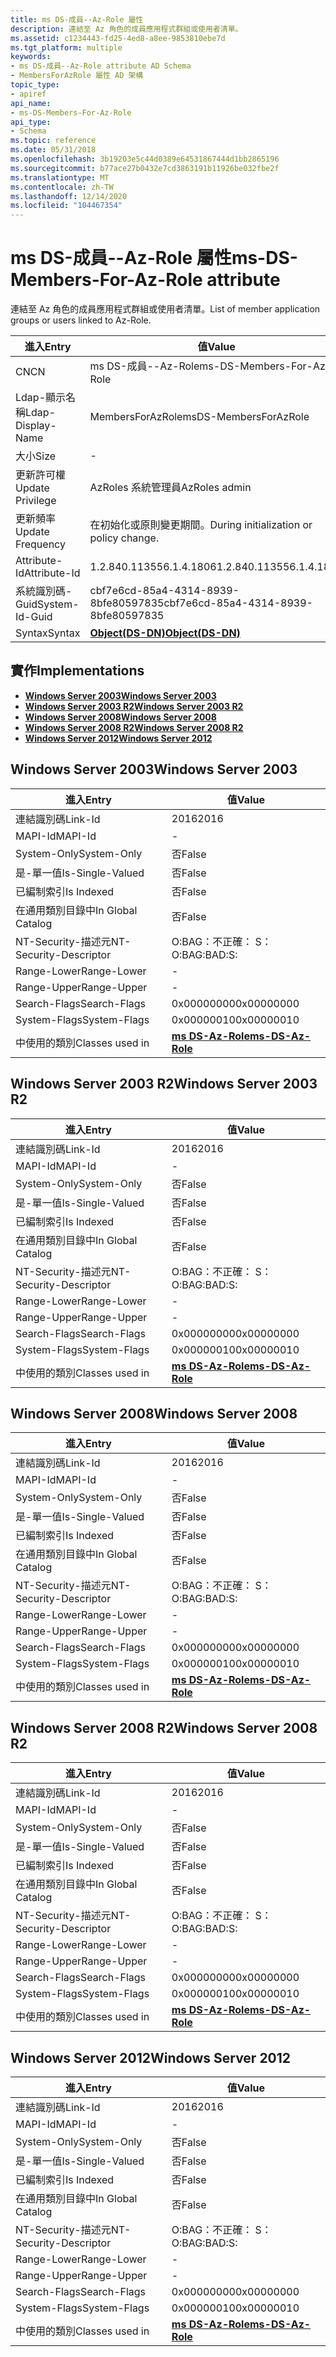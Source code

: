 ```yaml
---
title: ms DS-成員--Az-Role 屬性
description: 連結至 Az 角色的成員應用程式群組或使用者清單。
ms.assetid: c1234443-fd25-4ed8-a8ee-9853810ebe7d
ms.tgt_platform: multiple
keywords:
- ms DS-成員--Az-Role attribute AD Schema
- MembersForAzRole 屬性 AD 架構
topic_type:
- apiref
api_name:
- ms-DS-Members-For-Az-Role
api_type:
- Schema
ms.topic: reference
ms.date: 05/31/2018
ms.openlocfilehash: 3b19203e5c44d0389e64531867444d1bb2865196
ms.sourcegitcommit: b77ace27b0432e7cd3863191b11926be032fbe2f
ms.translationtype: MT
ms.contentlocale: zh-TW
ms.lasthandoff: 12/14/2020
ms.locfileid: "104467354"
---
```

# <a name="ms-ds-members-for-az-role-attribute"></a><span data-ttu-id="dfa44-105">ms DS-成員--Az-Role 屬性</span><span class="sxs-lookup"><span data-stu-id="dfa44-105">ms-DS-Members-For-Az-Role attribute</span></span>

<span data-ttu-id="dfa44-106">連結至 Az 角色的成員應用程式群組或使用者清單。</span><span class="sxs-lookup"><span data-stu-id="dfa44-106">List of member application groups or users linked to Az-Role.</span></span>



| <span data-ttu-id="dfa44-107">進入</span><span class="sxs-lookup"><span data-stu-id="dfa44-107">Entry</span></span> | <span data-ttu-id="dfa44-108">值</span><span class="sxs-lookup"><span data-stu-id="dfa44-108">Value</span></span> |
|-------------------|-----------------------------------------|
| <span data-ttu-id="dfa44-109">CN</span><span class="sxs-lookup"><span data-stu-id="dfa44-109">CN</span></span>                | <span data-ttu-id="dfa44-110">ms DS-成員--Az-Role</span><span class="sxs-lookup"><span data-stu-id="dfa44-110">ms-DS-Members-For-Az-Role</span></span>               |
| <span data-ttu-id="dfa44-111">Ldap-顯示名稱</span><span class="sxs-lookup"><span data-stu-id="dfa44-111">Ldap-Display-Name</span></span> | <span data-ttu-id="dfa44-112">MembersForAzRole</span><span class="sxs-lookup"><span data-stu-id="dfa44-112">msDS-MembersForAzRole</span></span>                   |
| <span data-ttu-id="dfa44-113">大小</span><span class="sxs-lookup"><span data-stu-id="dfa44-113">Size</span></span>              | \-                                      |
| <span data-ttu-id="dfa44-114">更新許可權</span><span class="sxs-lookup"><span data-stu-id="dfa44-114">Update Privilege</span></span>  | <span data-ttu-id="dfa44-115">AzRoles 系統管理員</span><span class="sxs-lookup"><span data-stu-id="dfa44-115">AzRoles admin</span></span>                           |
| <span data-ttu-id="dfa44-116">更新頻率</span><span class="sxs-lookup"><span data-stu-id="dfa44-116">Update Frequency</span></span>  | <span data-ttu-id="dfa44-117">在初始化或原則變更期間。</span><span class="sxs-lookup"><span data-stu-id="dfa44-117">During initialization or policy change.</span></span> |
| <span data-ttu-id="dfa44-118">Attribute-Id</span><span class="sxs-lookup"><span data-stu-id="dfa44-118">Attribute-Id</span></span>      | <span data-ttu-id="dfa44-119">1.2.840.113556.1.4.1806</span><span class="sxs-lookup"><span data-stu-id="dfa44-119">1.2.840.113556.1.4.1806</span></span>                 |
| <span data-ttu-id="dfa44-120">系統識別碼-Guid</span><span class="sxs-lookup"><span data-stu-id="dfa44-120">System-Id-Guid</span></span>    | <span data-ttu-id="dfa44-121">cbf7e6cd-85a4-4314-8939-8bfe80597835</span><span class="sxs-lookup"><span data-stu-id="dfa44-121">cbf7e6cd-85a4-4314-8939-8bfe80597835</span></span>    |
| <span data-ttu-id="dfa44-122">Syntax</span><span class="sxs-lookup"><span data-stu-id="dfa44-122">Syntax</span></span>            | [<span data-ttu-id="dfa44-123">**Object(DS-DN)**</span><span class="sxs-lookup"><span data-stu-id="dfa44-123">**Object(DS-DN)**</span></span>](s-object-ds-dn.md) |



## <a name="implementations"></a><span data-ttu-id="dfa44-124">實作</span><span class="sxs-lookup"><span data-stu-id="dfa44-124">Implementations</span></span>

-   [<span data-ttu-id="dfa44-125">**Windows Server 2003**</span><span class="sxs-lookup"><span data-stu-id="dfa44-125">**Windows Server 2003**</span></span>](#windows-server-2003)
-   [<span data-ttu-id="dfa44-126">**Windows Server 2003 R2**</span><span class="sxs-lookup"><span data-stu-id="dfa44-126">**Windows Server 2003 R2**</span></span>](#windows-server-2003-r2)
-   [<span data-ttu-id="dfa44-127">**Windows Server 2008**</span><span class="sxs-lookup"><span data-stu-id="dfa44-127">**Windows Server 2008**</span></span>](#windows-server-2008)
-   [<span data-ttu-id="dfa44-128">**Windows Server 2008 R2**</span><span class="sxs-lookup"><span data-stu-id="dfa44-128">**Windows Server 2008 R2**</span></span>](#windows-server-2008-r2)
-   [<span data-ttu-id="dfa44-129">**Windows Server 2012**</span><span class="sxs-lookup"><span data-stu-id="dfa44-129">**Windows Server 2012**</span></span>](#windows-server-2012)

## <a name="windows-server-2003"></a><span data-ttu-id="dfa44-130">Windows Server 2003</span><span class="sxs-lookup"><span data-stu-id="dfa44-130">Windows Server 2003</span></span>



| <span data-ttu-id="dfa44-131">進入</span><span class="sxs-lookup"><span data-stu-id="dfa44-131">Entry</span></span> | <span data-ttu-id="dfa44-132">值</span><span class="sxs-lookup"><span data-stu-id="dfa44-132">Value</span></span> |
|------------------------|---------------------------------------------------|
| <span data-ttu-id="dfa44-133">連結識別碼</span><span class="sxs-lookup"><span data-stu-id="dfa44-133">Link-Id</span></span>                | <span data-ttu-id="dfa44-134">2016</span><span class="sxs-lookup"><span data-stu-id="dfa44-134">2016</span></span>                                              |
| <span data-ttu-id="dfa44-135">MAPI-Id</span><span class="sxs-lookup"><span data-stu-id="dfa44-135">MAPI-Id</span></span>                | \-                                                |
| <span data-ttu-id="dfa44-136">System-Only</span><span class="sxs-lookup"><span data-stu-id="dfa44-136">System-Only</span></span>            | <span data-ttu-id="dfa44-137">否</span><span class="sxs-lookup"><span data-stu-id="dfa44-137">False</span></span>                                             |
| <span data-ttu-id="dfa44-138">是-單一值</span><span class="sxs-lookup"><span data-stu-id="dfa44-138">Is-Single-Valued</span></span>       | <span data-ttu-id="dfa44-139">否</span><span class="sxs-lookup"><span data-stu-id="dfa44-139">False</span></span>                                             |
| <span data-ttu-id="dfa44-140">已編制索引</span><span class="sxs-lookup"><span data-stu-id="dfa44-140">Is Indexed</span></span>             | <span data-ttu-id="dfa44-141">否</span><span class="sxs-lookup"><span data-stu-id="dfa44-141">False</span></span>                                             |
| <span data-ttu-id="dfa44-142">在通用類別目錄中</span><span class="sxs-lookup"><span data-stu-id="dfa44-142">In Global Catalog</span></span>      | <span data-ttu-id="dfa44-143">否</span><span class="sxs-lookup"><span data-stu-id="dfa44-143">False</span></span>                                             |
| <span data-ttu-id="dfa44-144">NT-Security-描述元</span><span class="sxs-lookup"><span data-stu-id="dfa44-144">NT-Security-Descriptor</span></span> | <span data-ttu-id="dfa44-145">O:BAG：不正確： S：</span><span class="sxs-lookup"><span data-stu-id="dfa44-145">O:BAG:BAD:S:</span></span>                                      |
| <span data-ttu-id="dfa44-146">Range-Lower</span><span class="sxs-lookup"><span data-stu-id="dfa44-146">Range-Lower</span></span>            | \-                                                |
| <span data-ttu-id="dfa44-147">Range-Upper</span><span class="sxs-lookup"><span data-stu-id="dfa44-147">Range-Upper</span></span>            | \-                                                |
| <span data-ttu-id="dfa44-148">Search-Flags</span><span class="sxs-lookup"><span data-stu-id="dfa44-148">Search-Flags</span></span>           | <span data-ttu-id="dfa44-149">0x00000000</span><span class="sxs-lookup"><span data-stu-id="dfa44-149">0x00000000</span></span>                                        |
| <span data-ttu-id="dfa44-150">System-Flags</span><span class="sxs-lookup"><span data-stu-id="dfa44-150">System-Flags</span></span>           | <span data-ttu-id="dfa44-151">0x00000010</span><span class="sxs-lookup"><span data-stu-id="dfa44-151">0x00000010</span></span>                                        |
| <span data-ttu-id="dfa44-152">中使用的類別</span><span class="sxs-lookup"><span data-stu-id="dfa44-152">Classes used in</span></span>        | [<span data-ttu-id="dfa44-153">**ms DS-Az-Role**</span><span class="sxs-lookup"><span data-stu-id="dfa44-153">**ms-DS-Az-Role**</span></span>](c-msds-azrole.md)<br/> |



## <a name="windows-server-2003-r2"></a><span data-ttu-id="dfa44-154">Windows Server 2003 R2</span><span class="sxs-lookup"><span data-stu-id="dfa44-154">Windows Server 2003 R2</span></span>



| <span data-ttu-id="dfa44-155">進入</span><span class="sxs-lookup"><span data-stu-id="dfa44-155">Entry</span></span> | <span data-ttu-id="dfa44-156">值</span><span class="sxs-lookup"><span data-stu-id="dfa44-156">Value</span></span> |
|------------------------|---------------------------------------------------|
| <span data-ttu-id="dfa44-157">連結識別碼</span><span class="sxs-lookup"><span data-stu-id="dfa44-157">Link-Id</span></span>                | <span data-ttu-id="dfa44-158">2016</span><span class="sxs-lookup"><span data-stu-id="dfa44-158">2016</span></span>                                              |
| <span data-ttu-id="dfa44-159">MAPI-Id</span><span class="sxs-lookup"><span data-stu-id="dfa44-159">MAPI-Id</span></span>                | \-                                                |
| <span data-ttu-id="dfa44-160">System-Only</span><span class="sxs-lookup"><span data-stu-id="dfa44-160">System-Only</span></span>            | <span data-ttu-id="dfa44-161">否</span><span class="sxs-lookup"><span data-stu-id="dfa44-161">False</span></span>                                             |
| <span data-ttu-id="dfa44-162">是-單一值</span><span class="sxs-lookup"><span data-stu-id="dfa44-162">Is-Single-Valued</span></span>       | <span data-ttu-id="dfa44-163">否</span><span class="sxs-lookup"><span data-stu-id="dfa44-163">False</span></span>                                             |
| <span data-ttu-id="dfa44-164">已編制索引</span><span class="sxs-lookup"><span data-stu-id="dfa44-164">Is Indexed</span></span>             | <span data-ttu-id="dfa44-165">否</span><span class="sxs-lookup"><span data-stu-id="dfa44-165">False</span></span>                                             |
| <span data-ttu-id="dfa44-166">在通用類別目錄中</span><span class="sxs-lookup"><span data-stu-id="dfa44-166">In Global Catalog</span></span>      | <span data-ttu-id="dfa44-167">否</span><span class="sxs-lookup"><span data-stu-id="dfa44-167">False</span></span>                                             |
| <span data-ttu-id="dfa44-168">NT-Security-描述元</span><span class="sxs-lookup"><span data-stu-id="dfa44-168">NT-Security-Descriptor</span></span> | <span data-ttu-id="dfa44-169">O:BAG：不正確： S：</span><span class="sxs-lookup"><span data-stu-id="dfa44-169">O:BAG:BAD:S:</span></span>                                      |
| <span data-ttu-id="dfa44-170">Range-Lower</span><span class="sxs-lookup"><span data-stu-id="dfa44-170">Range-Lower</span></span>            | \-                                                |
| <span data-ttu-id="dfa44-171">Range-Upper</span><span class="sxs-lookup"><span data-stu-id="dfa44-171">Range-Upper</span></span>            | \-                                                |
| <span data-ttu-id="dfa44-172">Search-Flags</span><span class="sxs-lookup"><span data-stu-id="dfa44-172">Search-Flags</span></span>           | <span data-ttu-id="dfa44-173">0x00000000</span><span class="sxs-lookup"><span data-stu-id="dfa44-173">0x00000000</span></span>                                        |
| <span data-ttu-id="dfa44-174">System-Flags</span><span class="sxs-lookup"><span data-stu-id="dfa44-174">System-Flags</span></span>           | <span data-ttu-id="dfa44-175">0x00000010</span><span class="sxs-lookup"><span data-stu-id="dfa44-175">0x00000010</span></span>                                        |
| <span data-ttu-id="dfa44-176">中使用的類別</span><span class="sxs-lookup"><span data-stu-id="dfa44-176">Classes used in</span></span>        | [<span data-ttu-id="dfa44-177">**ms DS-Az-Role**</span><span class="sxs-lookup"><span data-stu-id="dfa44-177">**ms-DS-Az-Role**</span></span>](c-msds-azrole.md)<br/> |



## <a name="windows-server-2008"></a><span data-ttu-id="dfa44-178">Windows Server 2008</span><span class="sxs-lookup"><span data-stu-id="dfa44-178">Windows Server 2008</span></span>



| <span data-ttu-id="dfa44-179">進入</span><span class="sxs-lookup"><span data-stu-id="dfa44-179">Entry</span></span> | <span data-ttu-id="dfa44-180">值</span><span class="sxs-lookup"><span data-stu-id="dfa44-180">Value</span></span> |
|------------------------|---------------------------------------------------|
| <span data-ttu-id="dfa44-181">連結識別碼</span><span class="sxs-lookup"><span data-stu-id="dfa44-181">Link-Id</span></span>                | <span data-ttu-id="dfa44-182">2016</span><span class="sxs-lookup"><span data-stu-id="dfa44-182">2016</span></span>                                              |
| <span data-ttu-id="dfa44-183">MAPI-Id</span><span class="sxs-lookup"><span data-stu-id="dfa44-183">MAPI-Id</span></span>                | \-                                                |
| <span data-ttu-id="dfa44-184">System-Only</span><span class="sxs-lookup"><span data-stu-id="dfa44-184">System-Only</span></span>            | <span data-ttu-id="dfa44-185">否</span><span class="sxs-lookup"><span data-stu-id="dfa44-185">False</span></span>                                             |
| <span data-ttu-id="dfa44-186">是-單一值</span><span class="sxs-lookup"><span data-stu-id="dfa44-186">Is-Single-Valued</span></span>       | <span data-ttu-id="dfa44-187">否</span><span class="sxs-lookup"><span data-stu-id="dfa44-187">False</span></span>                                             |
| <span data-ttu-id="dfa44-188">已編制索引</span><span class="sxs-lookup"><span data-stu-id="dfa44-188">Is Indexed</span></span>             | <span data-ttu-id="dfa44-189">否</span><span class="sxs-lookup"><span data-stu-id="dfa44-189">False</span></span>                                             |
| <span data-ttu-id="dfa44-190">在通用類別目錄中</span><span class="sxs-lookup"><span data-stu-id="dfa44-190">In Global Catalog</span></span>      | <span data-ttu-id="dfa44-191">否</span><span class="sxs-lookup"><span data-stu-id="dfa44-191">False</span></span>                                             |
| <span data-ttu-id="dfa44-192">NT-Security-描述元</span><span class="sxs-lookup"><span data-stu-id="dfa44-192">NT-Security-Descriptor</span></span> | <span data-ttu-id="dfa44-193">O:BAG：不正確： S：</span><span class="sxs-lookup"><span data-stu-id="dfa44-193">O:BAG:BAD:S:</span></span>                                      |
| <span data-ttu-id="dfa44-194">Range-Lower</span><span class="sxs-lookup"><span data-stu-id="dfa44-194">Range-Lower</span></span>            | \-                                                |
| <span data-ttu-id="dfa44-195">Range-Upper</span><span class="sxs-lookup"><span data-stu-id="dfa44-195">Range-Upper</span></span>            | \-                                                |
| <span data-ttu-id="dfa44-196">Search-Flags</span><span class="sxs-lookup"><span data-stu-id="dfa44-196">Search-Flags</span></span>           | <span data-ttu-id="dfa44-197">0x00000000</span><span class="sxs-lookup"><span data-stu-id="dfa44-197">0x00000000</span></span>                                        |
| <span data-ttu-id="dfa44-198">System-Flags</span><span class="sxs-lookup"><span data-stu-id="dfa44-198">System-Flags</span></span>           | <span data-ttu-id="dfa44-199">0x00000010</span><span class="sxs-lookup"><span data-stu-id="dfa44-199">0x00000010</span></span>                                        |
| <span data-ttu-id="dfa44-200">中使用的類別</span><span class="sxs-lookup"><span data-stu-id="dfa44-200">Classes used in</span></span>        | [<span data-ttu-id="dfa44-201">**ms DS-Az-Role**</span><span class="sxs-lookup"><span data-stu-id="dfa44-201">**ms-DS-Az-Role**</span></span>](c-msds-azrole.md)<br/> |



## <a name="windows-server-2008-r2"></a><span data-ttu-id="dfa44-202">Windows Server 2008 R2</span><span class="sxs-lookup"><span data-stu-id="dfa44-202">Windows Server 2008 R2</span></span>



| <span data-ttu-id="dfa44-203">進入</span><span class="sxs-lookup"><span data-stu-id="dfa44-203">Entry</span></span> | <span data-ttu-id="dfa44-204">值</span><span class="sxs-lookup"><span data-stu-id="dfa44-204">Value</span></span> |
|------------------------|---------------------------------------------------|
| <span data-ttu-id="dfa44-205">連結識別碼</span><span class="sxs-lookup"><span data-stu-id="dfa44-205">Link-Id</span></span>                | <span data-ttu-id="dfa44-206">2016</span><span class="sxs-lookup"><span data-stu-id="dfa44-206">2016</span></span>                                              |
| <span data-ttu-id="dfa44-207">MAPI-Id</span><span class="sxs-lookup"><span data-stu-id="dfa44-207">MAPI-Id</span></span>                | \-                                                |
| <span data-ttu-id="dfa44-208">System-Only</span><span class="sxs-lookup"><span data-stu-id="dfa44-208">System-Only</span></span>            | <span data-ttu-id="dfa44-209">否</span><span class="sxs-lookup"><span data-stu-id="dfa44-209">False</span></span>                                             |
| <span data-ttu-id="dfa44-210">是-單一值</span><span class="sxs-lookup"><span data-stu-id="dfa44-210">Is-Single-Valued</span></span>       | <span data-ttu-id="dfa44-211">否</span><span class="sxs-lookup"><span data-stu-id="dfa44-211">False</span></span>                                             |
| <span data-ttu-id="dfa44-212">已編制索引</span><span class="sxs-lookup"><span data-stu-id="dfa44-212">Is Indexed</span></span>             | <span data-ttu-id="dfa44-213">否</span><span class="sxs-lookup"><span data-stu-id="dfa44-213">False</span></span>                                             |
| <span data-ttu-id="dfa44-214">在通用類別目錄中</span><span class="sxs-lookup"><span data-stu-id="dfa44-214">In Global Catalog</span></span>      | <span data-ttu-id="dfa44-215">否</span><span class="sxs-lookup"><span data-stu-id="dfa44-215">False</span></span>                                             |
| <span data-ttu-id="dfa44-216">NT-Security-描述元</span><span class="sxs-lookup"><span data-stu-id="dfa44-216">NT-Security-Descriptor</span></span> | <span data-ttu-id="dfa44-217">O:BAG：不正確： S：</span><span class="sxs-lookup"><span data-stu-id="dfa44-217">O:BAG:BAD:S:</span></span>                                      |
| <span data-ttu-id="dfa44-218">Range-Lower</span><span class="sxs-lookup"><span data-stu-id="dfa44-218">Range-Lower</span></span>            | \-                                                |
| <span data-ttu-id="dfa44-219">Range-Upper</span><span class="sxs-lookup"><span data-stu-id="dfa44-219">Range-Upper</span></span>            | \-                                                |
| <span data-ttu-id="dfa44-220">Search-Flags</span><span class="sxs-lookup"><span data-stu-id="dfa44-220">Search-Flags</span></span>           | <span data-ttu-id="dfa44-221">0x00000000</span><span class="sxs-lookup"><span data-stu-id="dfa44-221">0x00000000</span></span>                                        |
| <span data-ttu-id="dfa44-222">System-Flags</span><span class="sxs-lookup"><span data-stu-id="dfa44-222">System-Flags</span></span>           | <span data-ttu-id="dfa44-223">0x00000010</span><span class="sxs-lookup"><span data-stu-id="dfa44-223">0x00000010</span></span>                                        |
| <span data-ttu-id="dfa44-224">中使用的類別</span><span class="sxs-lookup"><span data-stu-id="dfa44-224">Classes used in</span></span>        | [<span data-ttu-id="dfa44-225">**ms DS-Az-Role**</span><span class="sxs-lookup"><span data-stu-id="dfa44-225">**ms-DS-Az-Role**</span></span>](c-msds-azrole.md)<br/> |



## <a name="windows-server-2012"></a><span data-ttu-id="dfa44-226">Windows Server 2012</span><span class="sxs-lookup"><span data-stu-id="dfa44-226">Windows Server 2012</span></span>



| <span data-ttu-id="dfa44-227">進入</span><span class="sxs-lookup"><span data-stu-id="dfa44-227">Entry</span></span> | <span data-ttu-id="dfa44-228">值</span><span class="sxs-lookup"><span data-stu-id="dfa44-228">Value</span></span> |
|------------------------|---------------------------------------------------|
| <span data-ttu-id="dfa44-229">連結識別碼</span><span class="sxs-lookup"><span data-stu-id="dfa44-229">Link-Id</span></span>                | <span data-ttu-id="dfa44-230">2016</span><span class="sxs-lookup"><span data-stu-id="dfa44-230">2016</span></span>                                              |
| <span data-ttu-id="dfa44-231">MAPI-Id</span><span class="sxs-lookup"><span data-stu-id="dfa44-231">MAPI-Id</span></span>                | \-                                                |
| <span data-ttu-id="dfa44-232">System-Only</span><span class="sxs-lookup"><span data-stu-id="dfa44-232">System-Only</span></span>            | <span data-ttu-id="dfa44-233">否</span><span class="sxs-lookup"><span data-stu-id="dfa44-233">False</span></span>                                             |
| <span data-ttu-id="dfa44-234">是-單一值</span><span class="sxs-lookup"><span data-stu-id="dfa44-234">Is-Single-Valued</span></span>       | <span data-ttu-id="dfa44-235">否</span><span class="sxs-lookup"><span data-stu-id="dfa44-235">False</span></span>                                             |
| <span data-ttu-id="dfa44-236">已編制索引</span><span class="sxs-lookup"><span data-stu-id="dfa44-236">Is Indexed</span></span>             | <span data-ttu-id="dfa44-237">否</span><span class="sxs-lookup"><span data-stu-id="dfa44-237">False</span></span>                                             |
| <span data-ttu-id="dfa44-238">在通用類別目錄中</span><span class="sxs-lookup"><span data-stu-id="dfa44-238">In Global Catalog</span></span>      | <span data-ttu-id="dfa44-239">否</span><span class="sxs-lookup"><span data-stu-id="dfa44-239">False</span></span>                                             |
| <span data-ttu-id="dfa44-240">NT-Security-描述元</span><span class="sxs-lookup"><span data-stu-id="dfa44-240">NT-Security-Descriptor</span></span> | <span data-ttu-id="dfa44-241">O:BAG：不正確： S：</span><span class="sxs-lookup"><span data-stu-id="dfa44-241">O:BAG:BAD:S:</span></span>                                      |
| <span data-ttu-id="dfa44-242">Range-Lower</span><span class="sxs-lookup"><span data-stu-id="dfa44-242">Range-Lower</span></span>            | \-                                                |
| <span data-ttu-id="dfa44-243">Range-Upper</span><span class="sxs-lookup"><span data-stu-id="dfa44-243">Range-Upper</span></span>            | \-                                                |
| <span data-ttu-id="dfa44-244">Search-Flags</span><span class="sxs-lookup"><span data-stu-id="dfa44-244">Search-Flags</span></span>           | <span data-ttu-id="dfa44-245">0x00000000</span><span class="sxs-lookup"><span data-stu-id="dfa44-245">0x00000000</span></span>                                        |
| <span data-ttu-id="dfa44-246">System-Flags</span><span class="sxs-lookup"><span data-stu-id="dfa44-246">System-Flags</span></span>           | <span data-ttu-id="dfa44-247">0x00000010</span><span class="sxs-lookup"><span data-stu-id="dfa44-247">0x00000010</span></span>                                        |
| <span data-ttu-id="dfa44-248">中使用的類別</span><span class="sxs-lookup"><span data-stu-id="dfa44-248">Classes used in</span></span>        | [<span data-ttu-id="dfa44-249">**ms DS-Az-Role**</span><span class="sxs-lookup"><span data-stu-id="dfa44-249">**ms-DS-Az-Role**</span></span>](c-msds-azrole.md)<br/> |



 

 





